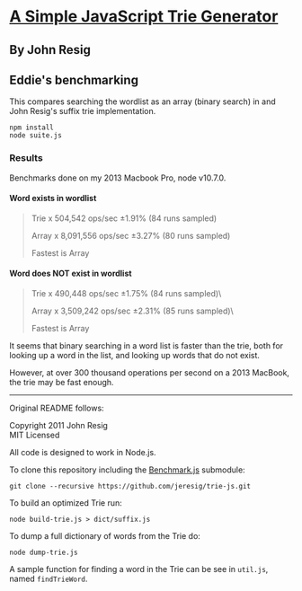 # [A Simple JavaScript Trie Generator](http://ejohn.org/blog/javascript-trie-performance-analysis/)
## By John Resig

## Eddie's benchmarking

This compares searching the wordlist as an array (binary search) in and John Resig's
suffix trie implementation.

    npm install
    node suite.js

### Results

Benchmarks done on my 2013 Macbook Pro, node v10.7.0.

#### Word exists in wordlist

> Trie x 504,542 ops/sec ±1.91% (84 runs sampled)
>
> Array x 8,091,556 ops/sec ±3.27% (80 runs sampled)
>
> Fastest is Array

#### Word does NOT exist in wordlist

> Trie x 490,448 ops/sec ±1.75% (84 runs sampled)\
>
> Array x 3,509,242 ops/sec ±2.31% (85 runs sampled)\
>
> Fastest is Array

It seems that binary searching in a word list is faster than the trie,
both for looking up a word in the list, and looking up words that do not
exist.

However, at over 300 thousand operations per second on a 2013 MacBook,
the trie may be fast enough.

---

Original README follows:

Copyright 2011 John Resig  
MIT Licensed

All code is designed to work in Node.js.

To clone this repository including the [Benchmark.js](http://benchmarkjs.com/) submodule:

    git clone --recursive https://github.com/jeresig/trie-js.git

To build an optimized Trie run:

    node build-trie.js > dict/suffix.js

To dump a full dictionary of words from the Trie do:

    node dump-trie.js

A sample function for finding a word in the Trie can be see in `util.js`, named `findTrieWord`.
